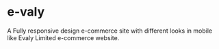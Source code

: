 # e-valy
 A Fully responsive design e-commerce site with different looks in mobile like Evaly Limited e-commerce website.
